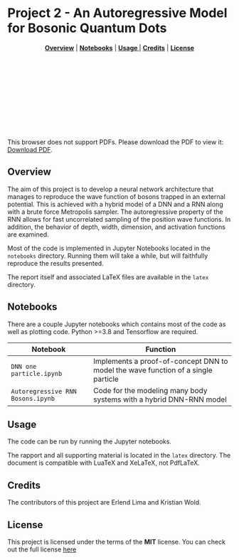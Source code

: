 # Project 2 - An Autoregressive Model for Bosonic Quantum Dots 

<p align="center">
<b><a href="#overview">Overview</a></b>
|
<b><a href="#notebooks">Notebooks</a></b>
|
<b><a href="#usage">Usage </a></b>
|
<b><a href="#credits">Credits</a></b>
|
<b><a href="#license">License</a></b>
</p>
<br>

<object data="latex/figures/net.pdf" type="application/pdf" width="700px" height="700px">
    <embed src="latex/figures/net.pdf">
        <p>This browser does not support PDFs. Please download the PDF to view it: <a href="latex/figures/net.pdf">Download PDF</a>.</p>
    </embed>
</object>

## Overview
The aim of this project is to develop a neural network architecture that manages to reproduce the wave function of
bosons trapped in an external potential. This is achieved with a hybrid model of a DNN and a RNN along with a brute force Metropolis sampler. The autoregressive property of the RNN allows for fast uncorrelated sampling of the position wave functions.
In addition, the behavior of depth, width, dimension, and activation functions are 
examined.

Most of the code is implemented in Jupyter Notebooks located in the `notebooks` directory. Running them will take
a while, but will faithfully reproduce the results presented.

The report itself and associated LaTeX files are available in the `latex` directory.

## Notebooks

There are a couple Jupyter notebooks which contains most of the code as well as plotting code.
Python >=3.8 and Tensorflow are required.

| Notebook | Function                                                                                                          |
| ------                  | --------                                                                                                          |
| `DNN one particle.ipynb` | Implements a proof-of-concept DNN to model the wave function of a single particle|
| `Autoregressive RNN Bosons.ipynb` | Code for the modeling many body systems with a hybrid DNN-RNN model|

## Usage

The code can be run by running the Jupyter notebooks.

The rapport and all supporting material is located in the `latex` directory.
The document is compatible with LuaTeX and XeLaTeX, not PdfLaTeX.

## Credits
The contributors of this project are Erlend Lima and Kristian Wold.

## License
This project is licensed under the terms of the **MIT** license.
You can check out the full license [here](../LICENSE)
